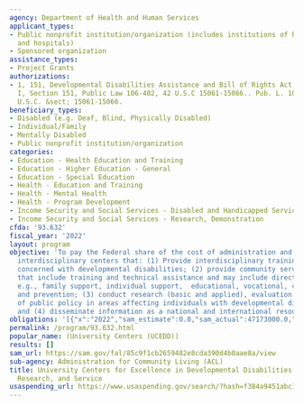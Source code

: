 ```yaml
---
agency: Department of Health and Human Services
applicant_types:
- Public nonprofit institution/organization (includes institutions of higher education
  and hospitals)
- Sponsored organization
assistance_types:
- Project Grants
authorizations:
- 1, 151, Developmental Disabilities Assistance and Bill of Rights Act of 2000 Title
  I, Section 151, Public Law 106-402, 42 U.S.C 15061-15066.. Pub. L. 106, 402. 42
  U.S.C. &sect; 15061-15066.
beneficiary_types:
- Disabled (e.g. Deaf, Blind, Physically Disabled)
- Individual/Family
- Mentally Disabled
- Public nonprofit institution/organization
categories:
- Education - Health Education and Training
- Education - Higher Education - General
- Education - Special Education
- Health - Education and Training
- Health - Mental Health
- Health - Program Development
- Income Security and Social Services - Disabled and Handicapped Services
- Income Security and Social Services - Research, Demonstration
cfda: '93.632'
fiscal_year: '2022'
layout: program
objective: 'To pay the Federal share of the cost of administration and operation of
  interdisciplinary centers that: (1) Provide interdisciplinary training for personnel
  concerned with developmental disabilities; (2) provide community service activities
  that include training and technical assistance and may include direct services,
  e.g., family support, individual support,  educational, vocational, clinical, health
  and prevention; (3) conduct research (basic and applied), evaluation and analysis
  of public policy in areas affecting individuals with developmental disabilities;
  and (4) disseminate information as a national and international resource.'
obligations: '[{"x":"2022","sam_estimate":0.0,"sam_actual":47173000.0,"usa_spending_actual":48328746.61},{"x":"2023","sam_estimate":40723267.0,"sam_actual":0.0,"usa_spending_actual":39399031.4},{"x":"2024","sam_estimate":0.0,"sam_actual":0.0,"usa_spending_actual":0.0}]'
permalink: /program/93.632.html
popular_name: (University Centers (UCEDD))
results: []
sam_url: https://sam.gov/fal/85c9f1cb2659482e8cda390d4b0aae8a/view
sub-agency: Administration for Community Living (ACL)
title: University Centers for Excellence in Developmental Disabilities Education,
  Research, and Service
usaspending_url: https://www.usaspending.gov/search/?hash=f384a9451abc119b3669738d76ed0ab5
---
```

